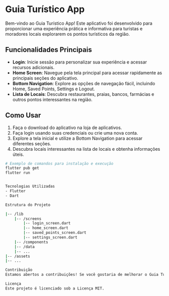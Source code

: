# Guia Turístico App

Bem-vindo ao Guia Turístico App! Este aplicativo foi desenvolvido para proporcionar uma experiência prática e informativa para turistas e moradores locais explorarem os pontos turísticos da região.

## Funcionalidades Principais

- **Login**: Inicie sessão para personalizar sua experiência e acessar recursos adicionais.
- **Home Screen**: Navegue pela tela principal para acessar rapidamente as principais seções do aplicativo.
- **Bottom Navigation**: Explore as opções de navegação fácil, incluindo Home, Saved Points, Settings e Logout.
- **Lista de Locais**: Descubra restaurantes, praias, bancos, farmácias e outros pontos interessantes na região.

## Como Usar

1. Faça o download do aplicativo na loja de aplicativos.
2. Faça login usando suas credenciais ou crie uma nova conta.
3. Explore a tela inicial e utilize a Bottom Navigation para acessar diferentes seções.
4. Descubra locais interessantes na lista de locais e obtenha informações úteis.

```bash
# Exemplo de comandos para instalação e execução
flutter pub get
flutter run


Tecnologias Utilizadas
- Flutter
- Dart

Estrutura do Projeto

|-- /lib
    |-- /screens
        |-- login_screen.dart
        |-- home_screen.dart
        |-- saved_points_screen.dart
        |-- settings_screen.dart
    |-- /components
    |-- /data
    |-- ...
|-- /assets
|-- ...

Contribuição
Estamos abertos a contribuições! Se você gostaria de melhorar o Guia Turístico App, sinta-se à vontade para enviar pull requests, relatórios de bugs ou sugestões de novos recursos.

Licença
Este projeto é licenciado sob a Licença MIT.
